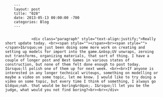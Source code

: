 
        ---
        layout: post
        title: "028"
        date: 2013-05-13 00:00:00 -700
        categories: Blog
        ---

        
				<div class="paragraph" style="text-align:justify;">Really short update today. <br><span style=""></span><br><span style=""></span>I&rsquo;ve just been doing some more work on creating and setting up models for import into the game.&nbsp;UV unwraps, zeroing out transforms, organizing materials, that sort of thing. I have a couple of longer post and Best Games in various states of construction, but none of them felt done enough to post today. I&rsquo;ll polish one of them up for next week. <br><br>If anyone is interested in any longer technical writeups, something on modelling or maybe a video on some topic, let me know. I would like to try doing a video on some topic, but every time I think of something, I always go &ldquo;nah. that would be boring&rdquo;. I&rsquo;ll let you be the judge, what would you not find boring?<br><br></div>

		
        